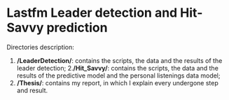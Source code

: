 # Lastfm Leader detection and Hit-Savvy prediction

Directories description:
1. **/LeaderDetection/**: contains the scripts, the data and the results of the leader detection;
2.**/Hit_Savvy/**: contains the scripts, the data and the results of the predictive model and the personal listenings data model;
3. **/Thesis/**: contains my report, in which I explain every undergone step and result.
